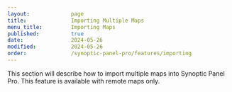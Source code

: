 ```yaml
---
layout:             page
title:              Importing Multiple Maps
menu_title:         Importing Maps
published:          true
date:               2024-05-26
modified:           2024-05-26
order:              /synoptic-panel-pro/features/importing
---
```


<todo visible>
    This section will describe how to import multiple maps into Synoptic Panel Pro. This feature is available with remote maps only.
</todo>